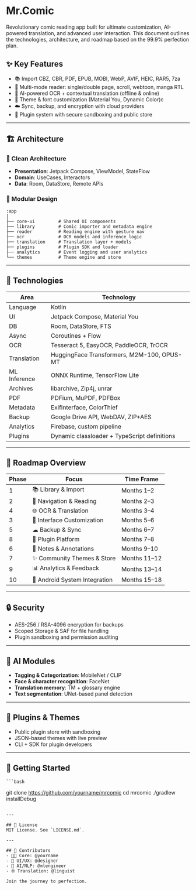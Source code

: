 # Mr.Comic

Revolutionary comic reading app built for ultimate customization, AI-powered translation, and advanced user interaction. This document outlines the technologies, architecture, and roadmap based on the 99.9% perfection plan.

## ✨ Key Features
- 📚 Import CBZ, CBR, PDF, EPUB, MOBI, WebP, AVIF, HEIC, RAR5, 7za
- 📖 Multi-mode reader: single/double page, scroll, webtoon, manga RTL
- 🧠 AI-powered OCR + contextual translation (offline & online)
- 🎨 Theme & font customization (Material You, Dynamic Color)с
- ☁️ Sync, backup, and encryption with cloud providers
- 🔌 Plugin system with secure sandboxing and public store

---

## 🏗 Architecture

### 📐 Clean Architecture
- **Presentation**: Jetpack Compose, ViewModel, StateFlow
- **Domain**: UseCases, Interactors
- **Data**: Room, DataStore, Remote APIs

### 🧱 Modular Design
```
:app
│
├── core-ui         # Shared UI components
├── library         # Comic importer and metadata engine
├── reader          # Reading engine with gesture nav
├── ocr             # OCR models and inference logic
├── translation     # Translation layer + models
├── plugins         # Plugin SDK and loader
├── analytics       # Event logging and user analytics
└── themes          # Theme engine and store
```

---

## 🧰 Technologies

| Area            | Technology                                        |
|-----------------|---------------------------------------------------|
| Language        | Kotlin                                            |
| UI              | Jetpack Compose, Material You                    |
| DB              | Room, DataStore, FTS                             |
| Async           | Coroutines + Flow                                |
| OCR             | Tesseract 5, EasyOCR, PaddleOCR, TrOCR           |
| Translation     | HuggingFace Transformers, M2M-100, OPUS-MT       |
| ML Inference    | ONNX Runtime, TensorFlow Lite                    |
| Archives        | libarchive, Zip4j, unrar                         |
| PDF             | PDFium, MuPDF, PDFBox                            |
| Metadata        | ExifInterface, ColorThief                        |
| Backup          | Google Drive API, WebDAV, ZIP+AES                |
| Analytics       | Firebase, custom pipeline                        |
| Plugins         | Dynamic classloader + TypeScript definitions     |

---

## 📆 Roadmap Overview

| Phase | Focus                          | Time Frame   |
|-------|---------------------------------|--------------|
| 1     | 📚 Library & Import             | Months 1–2   |
| 2     | 📖 Navigation & Reading         | Months 2–3   |
| 4     | 🌐 OCR & Translation            | Months 3–4   |
| 3     | 🎨 Interface Customization      | Months 5–6   |
| 5     | ☁ Backup & Sync                 | Months 6–7   |
| 8     | 🔌 Plugin Platform              | Months 7–8   |
| 6     | 📝 Notes & Annotations          | Months 9–10  |
| 7     | ✨ Community Themes & Store     | Months 11–12 |
| 9     | 📊 Analytics & Feedback         | Months 13–14 |
| 10    | 📱 Android System Integration   | Months 15–18 |

---

## 🔒 Security
- AES-256 / RSA-4096 encryption for backups
- Scoped Storage & SAF for file handling
- Plugin sandboxing and permission auditing

---

## 🧠 AI Modules
- **Tagging & Categorization**: MobileNet / CLIP
- **Face & character recognition**: FaceNet
- **Translation memory**: TM + glossary engine
- **Text segmentation**: UNet-based panel detection

---

## 🔌 Plugins & Themes
- Public plugin store with sandboxing
- JSON-based themes with live preview
- CLI + SDK for plugin developers

---

## 🚀 Getting Started
    ```bash
git clone https://github.com/yourname/mrcomic
cd mrcomic
./gradlew installDebug
```

---

## 📄 License
MIT License. See `LICENSE.md`.

---

## 🏁 Contributors
- 🧑‍💻 Core: @yourname
- 🎨 UI/UX: @designer
- 🤖 AI/NLP: @mlengineer
- 🌐 Translation: @linguist

Join the journey to perfection. 